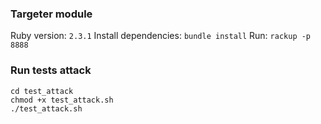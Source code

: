 ### Targeter module

Ruby version: `2.3.1`
Install dependencies: `bundle install`
Run: `rackup -p 8888`

### Run tests attack

```
cd test_attack
chmod +x test_attack.sh
./test_attack.sh
```
